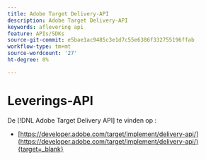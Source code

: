 ```yaml
---
title: Adobe Target Delivery-API
description: Adobe Target Delivery-API
keywords: aflevering api
feature: APIs/SDKs
source-git-commit: e5bae1ac9485c3e1d7c55e6386f332755196ffab
workflow-type: tm+mt
source-wordcount: '27'
ht-degree: 0%

---
```


# Leverings-API

De [!DNL Adobe Target Delivery API] te vinden op :

* [https://developer.adobe.com/target/implement/delivery-api/](https://developer.adobe.com/target/implement/delivery-api/){target=_blank}